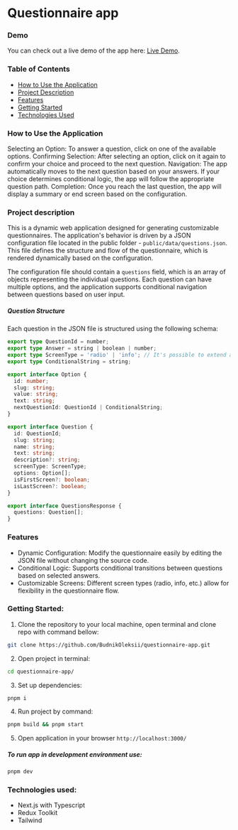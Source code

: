 # Questionnaire app

### Demo
You can check out a live demo of the app here: [Live Demo](https://questionnaire-app-virid.vercel.app/).

### Table of Contents
- [How to Use the Application](#how-to-use-the-application)
- [Project Description](#project-description)
- [Features](#features)
- [Getting Started](#getting-started)
- [Technologies Used](#technologies-used)

### How to Use the Application
Selecting an Option: To answer a question, click on one of the available options.
Confirming Selection: After selecting an option, click on it again to confirm your choice and proceed to the next question.
Navigation: The app automatically moves to the next question based on your answers. If your choice determines conditional logic, the app will follow the appropriate question path.
Completion: Once you reach the last question, the app will display a summary or end screen based on the configuration.

### Project description
This is a dynamic web application designed for generating customizable questionnaires. The application's behavior is driven by a JSON configuration file located in the public folder - `public/data/questions.json`. This file defines the structure and flow of the questionnaire, which is rendered dynamically based on the configuration.

The configuration file should contain a `questions` field, which is an array of objects representing the individual questions. Each question can have multiple options, and the application supports conditional navigation between questions based on user input.

##### Question Structure
Each question in the JSON file is structured using the following schema:
```typescript
export type QuestionId = number;
export type Answer = string | boolean | number;
export type ScreenType = 'radio' | 'info'; // It's possible to extend and add more screen types
export type ConditionalString = string;

export interface Option {
  id: number;
  slug: string;
  value: string;
  text: string;
  nextQuestionId: QuestionId | ConditionalString;
}

export interface Question {
  id: QuestionId;
  slug: string;
  name: string;
  text: string;
  description?: string;
  screenType: ScreenType;
  options: Option[];
  isFirstScreen?: boolean;
  isLastScreen?: boolean;
}

export interface QuestionsResponse {
  questions: Question[];
}
```

### Features
- Dynamic Configuration: Modify the questionnaire easily by editing the JSON file without changing the source code.
- Conditional Logic: Supports conditional transitions between questions based on selected answers.
- Customizable Screens: Different screen types (radio, info, etc.) allow for flexibility in the questionnaire flow.

### Getting Started:
1. Clone the repository to your local machine, open terminal and clone repo with command bellow:
```bash
git clone https://github.com/BudnikOleksii/questionnaire-app.git
```
2. Open project in terminal:
```bash
cd questionnaire-app/
```
3. Set up dependencies:
```bash 
pnpm i
```
4. Run project by command:
```bash 
pnpm build && pnpm start
```
5. Open application in your browser `http://localhost:3000/`

##### To run app in development environment use:
```bash 
pnpm dev
```

### Technologies used:
- Next.js with Typescript
- Redux Toolkit
- Tailwind
